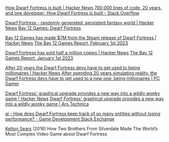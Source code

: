
[How Dwarf Fortress is built | Hacker News](https://news.ycombinator.com/item?id=27996684)
[700,000 lines of code, 20 years, and one developer: How Dwarf Fortress is built - Stack Overflow](https://stackoverflow.blog/2021/12/31/700000-lines-of-code-20-years-and-one-developer-how-dwarf-fortress-is-built/)

[Dwarf Fortress - randomly generated, persistent fantasy world | Hacker News](https://news.ycombinator.com/item?id=33711253)
[Bay 12 Games: Dwarf Fortress](https://www.bay12games.com/dwarves/features.html)

[Bay 12 Games has made $7M from the Steam release of Dwarf Fortress | Hacker News](https://news.ycombinator.com/item?id=34624751)
[The Bay 12 Games Report, February 1st 2023](http://www.bay12forums.com/smf/index.php?topic=181354.0)

[Dwarf Fortress has sold half a million copies | Hacker News](https://news.ycombinator.com/item?id=34275149)
[The Bay 12 Games Report, January 1st 2023](http://www.bay12forums.com/smf/index.php?topic=181050.0)

[After 20 years the Dwarf Fortress devs have to get used to being millionaires | Hacker News](https://news.ycombinator.com/item?id=33976166)
[After spending 20 years simulating reality, the Dwarf Fortress devs have to get used to a new one: being millionaires | PC Gamer](https://www.pcgamer.com/after-spending-20-years-simulating-reality-the-dwarf-fortress-devs-have-to-get-used-to-a-new-one-being-millionaires/)

[Dwarf Fortress' graphical upgrade provides a new way into a wildly wonky game | Hacker News](https://news.ycombinator.com/item?id=33879139)
[Dwarf Fortress' graphical upgrade provides a new way into a wildly wonky game | Ars Technica](https://arstechnica.com/gaming/2022/12/dwarf-fortresss-graphical-upgrade-provides-a-new-way-into-a-wildly-wonky-game/)

[ai - How does Dwarf Fortress keep track of so many entities without losing performance? - Game Development Stack Exchange](https://gamedev.stackexchange.com/questions/32813/how-does-dwarf-fortress-keep-track-of-so-many-entities-without-losing-performanc)

[Kelton Sears](http://www.seattleweekly.com/arts/enormous-dwarf/)
(2016) How Two Brothers From Silverdale Made The World’s Most Complex Video Game
about Dwarf Fortress
